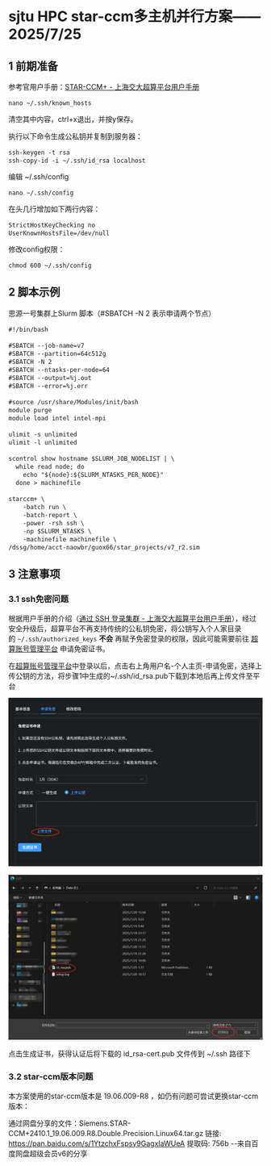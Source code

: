 # sjtu HPC star-ccm多主机并行方案——2025/7/25

## 1 前期准备

参考官用户手册：[STAR-CCM+ - 上海交大超算平台用户手册](https://docs.hpc.sjtu.edu.cn/app/engineeringscience/star-ccm.html)

```
nano ~/.ssh/known_hosts
```

清空其中内容，ctrl+x退出，并按y保存。

执行以下命令生成公私钥并复制到服务器：

```
ssh-keygen -t rsa
ssh-copy-id -i ~/.ssh/id_rsa localhost
```

 编辑 ~/.ssh/config 

```
nano ~/.ssh/config
```

在头几行增加如下两行内容：

```
StrictHostKeyChecking no
UserKnownHostsFile=/dev/null
```

修改config权限：

```
chmod 600 ~/.ssh/config
```

## 2 脚本示例

思源一号集群上Slurm 脚本（#SBATCH  -N 2 表示申请两个节点）

```
#!/bin/bash

#SBATCH --job-name=v7
#SBATCH --partition=64c512g
#SBATCH -N 2
#SBATCH --ntasks-per-node=64
#SBATCH --output=%j.out
#SBATCH --error=%j.err

#source /usr/share/Modules/init/bash
module purge
module load intel intel-mpi

ulimit -s unlimited
ulimit -l unlimited

scontrol show hostname $SLURM_JOB_NODELIST | \
  while read node; do 
    echo "${node}:${SLURM_NTASKS_PER_NODE}" 
  done > machinefile

starccm+ \
    -batch run \
    -batch-report \
    -power -rsh ssh \
    -np $SLURM_NTASKS \
    -machinefile machinefile \
/dssg/home/acct-naowbr/guox66/star_projects/v7_r2.sim
```

## 3 注意事项

### 3.1 ssh免密问题

根据用户手册的介绍（[通过 SSH 登录集群 - 上海交大超算平台用户手册](https://docs.hpc.sjtu.edu.cn/login/sshlogin.html)），经过安全升级后，超算平台不再支持传统的公私钥免密，将公钥写入个人家目录的 `~/.ssh/authorized_keys` **不会** 再赋予免密登录的权限，因此可能需要前往 [超算账号管理平台](https://my.hpc.sjtu.edu.cn/) 申请免密证书。

在[超算账号管理平台](https://my.hpc.sjtu.edu.cn/)中登录以后，点击右上角用户名-个人主页-申请免密，选择上传公钥的方法，将步骤1中生成的~/.ssh/id_rsa.pub下载到本地后再上传文件至平台

![image](https://github.com/guoX66/sjtu_hpc_star/blob/main/assets/1.png)

![image](https://github.com/guoX66/sjtu_hpc_star/blob/main/assets/2.png)

点击生成证书，获得认证后将下载的 id_rsa-cert.pub 文件传到 ~/.ssh 路径下

### 3.2 star-ccm版本问题

本方案使用的star-ccm版本是 19.06.009-R8 ，如仍有问题可尝试更换star-ccm版本：

通过网盘分享的文件：Siemens.STAR-CCM+2410.1_19.06.009.R8.Double.Precision.Linux64.tar.gz
链接: https://pan.baidu.com/s/1YtzchxFspsy9GagxIaWUeA 提取码: 756b 
--来自百度网盘超级会员v6的分享


